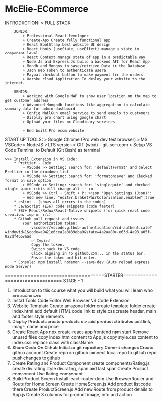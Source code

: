 # McElie-ECommerce

INTRODUCTION:
	> FULL STACK

		JUNIOR:
			> Professional React Developer
			> Create-App Create fully functional app
			> React BootStrap best website UI design
			> React Hooks (useState, useEffect) manage a state in component level
			> React Context manage state of app in a predictable way
			> Node.Js and Express.Js build a backend API for React App
			> Mondb and Mongos to save/retrieve Data in the Database
			> Json Web Token to authenticate usera
			> Paypal checkout button to make payment for the orders
			> Heroku cloud Application To deploy your website to the internet.

		SENIOR:
			> Working with Google MAP to show user location on the map to get customer address
			> Advanced Mongodb functions like aggregation to calculate summary data for admin dashboard
			> Config MailGun email service to send emails to customers
			> Display pro chart using google chart
			> Upload your files on Cloudinary services.

			> End built Pro ecom website

START UP TOOLS:
	> Google Chrome (Pro web dev test browser)
	> MS VSCode
	> NodeJS > LTS version
	> GIT (wind) - git-scm.com
	> Setup VS Code Terminal to Default (Git Bash) as terminal

	>>> Install Extension in VS Code:
		* Prettier - Code
			> VSCode >> Setting: search for: 'defaultFormat' and Select Prettier in the dropdown list
			> VSCode >> Setting: Search for: 'formatonsave' and Checked  format on save option
			> VSCode >> Setting: search for: 'singlequote' and checked Single Quote (this will change all "" to ''
			> VSCode >> Ctrl + Shift + P: >json 'Open Settings (Json)':
			> Add new line: "editor.braketPairColorization.enabled":true
		* eslint - (shows all errors in the codes)
		* JavaScript (ES6) code snippets (code faster)
		* ES7+ React/Redux/React-Native snippets (for quick react code creation: imp or rfc)
		* Github pull request and issues
			Your authorization token:
				vscode://vscode.github-authentication/did-authenticate?windowid=1&code=a9421e6cea2a3839eba9&state=4a2aa80c-e63d-4a93-a05f-022df4658aad
				✅ Copied
				Copy the token.
				Switch back to VS code.
				Click Signing in to github.com... in the status bar.
				Paste the token and hit enter.
		* Console: npm install nodemon --save-dev (Auto reload express node Server)
    
===================================STARTER================================
STAGE - 1

1. Introduction to this course
	what you will build
	what you will learn
	who are audiences
2. Install Tools
	Code Editor
	Web Browser
	VS Code Extension
3. Website Template
	Create amazona folder
	create template folder
	create index.html
	add default HTML code
	link to style.css
	create header, main and footer
	style elements
4. Display Products
	create products div
	add product attributes
	add link, image, name and price
5. Create React App
	npx create-react-app frontend
	npm start
	Remove unused files
	copy index.html content to App.js
	copy style.css content to index.css
	replace class with className
  6. Share Code On Github
	Initialize git repository
	Commit changes
	Create github account
	Create repo on github
	connect local repo to github repo
	push changes to github
7. Create Rating and Product Component
	create components/Rating.js
	create div.rating
	style div.rating, span and last span
	Create Product component
	Use Rating component
8. Build Product Screen
	Install react-router-dom
	Use BrowserRouter and Route for Home Screen
	Create HomeScreen.js
	Add product list code there
	Create ProductScreen.js
	Add new Route from product details to App.js
	Create 3 columns for product image, info and action
    
